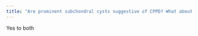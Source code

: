 ```yaml
---
title: "Are prominent subchondral cysts suggestive of CPPD? What about osteophytes?"
---
```

Yes to both

